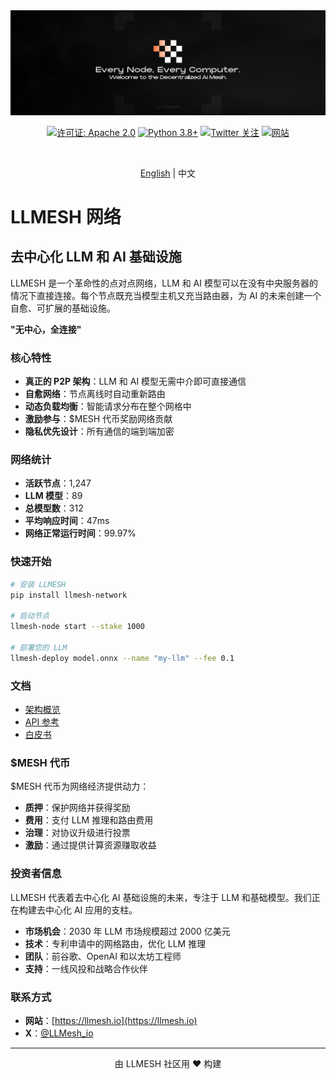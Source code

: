 <div align="center">
  <img src="./llmesh.png" alt="LLMESH Network" >

  [![许可证: Apache 2.0](https://img.shields.io/badge/License-Apache%202.0-blue.svg)](https://opensource.org/licenses/Apache-2.0)
  [![Python 3.8+](https://img.shields.io/badge/python-3.8+-blue.svg)](https://www.python.org/downloads/)
  [![Twitter 关注](https://img.shields.io/twitter/follow/LLMesh_io?style=social)](https://x.com/LLMesh_io)
  [![网站](https://img.shields.io/badge/网站-llmesh.io-brightgreen)](https://llmesh.io)
  
  <br>
  
  [English](./README_en.md) | 中文
</div>

# LLMESH 网络

## 去中心化 LLM 和 AI 基础设施

LLMESH 是一个革命性的点对点网络，LLM 和 AI 模型可以在没有中央服务器的情况下直接连接。每个节点既充当模型主机又充当路由器，为 AI 的未来创建一个自愈、可扩展的基础设施。

**"无中心，全连接"**

### 核心特性

- **真正的 P2P 架构**：LLM 和 AI 模型无需中介即可直接通信
- **自愈网络**：节点离线时自动重新路由
- **动态负载均衡**：智能请求分布在整个网格中
- **激励参与**：$MESH 代币奖励网络贡献
- **隐私优先设计**：所有通信的端到端加密

### 网络统计

- **活跃节点**：1,247
- **LLM 模型**：89
- **总模型数**：312
- **平均响应时间**：47ms
- **网络正常运行时间**：99.97%

### 快速开始

```bash
# 安装 LLMESH
pip install llmesh-network

# 启动节点
llmesh-node start --stake 1000

# 部署您的 LLM
llmesh-deploy model.onnx --name "my-llm" --fee 0.1
```

### 文档

- [架构概览](docs/architecture.md)
- [API 参考](docs/api-reference.md)
- [白皮书](docs/whitepaper.md)

### $MESH 代币

$MESH 代币为网络经济提供动力：
- **质押**：保护网络并获得奖励
- **费用**：支付 LLM 推理和路由费用
- **治理**：对协议升级进行投票
- **激励**：通过提供计算资源赚取收益

### 投资者信息

LLMESH 代表着去中心化 AI 基础设施的未来，专注于 LLM 和基础模型。我们正在构建去中心化 AI 应用的支柱。

- **市场机会**：2030 年 LLM 市场规模超过 2000 亿美元
- **技术**：专利申请中的网格路由，优化 LLM 推理
- **团队**：前谷歌、OpenAI 和以太坊工程师
- **支持**：一线风投和战略合作伙伴

### 联系方式

- **网站**：[https://llmesh.io](https://llmesh.io)
- **X**：[@LLMesh_io](https://x.com/LLMesh_io)

---

<div align="center">
  由 LLMESH 社区用 ❤️ 构建
</div>